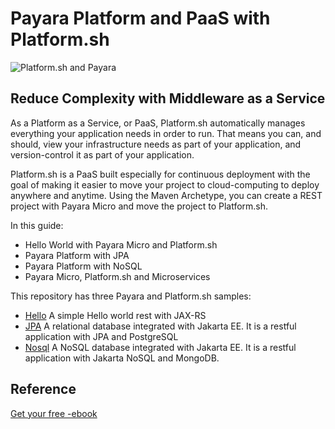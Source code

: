 # Payara Platform and PaaS with Platform.sh


![Platform.sh and Payara](https://otaviojava.files.wordpress.com/2020/03/payara-psh-book.jpg?w=189)

## Reduce Complexity with Middleware as a Service

As a Platform as a Service, or PaaS, Platform.sh automatically manages everything your application needs in order to run. That means you can, and should, view your infrastructure needs as part of your application, and version-control it as part of your application.

Platform.sh is a PaaS built especially for continuous deployment with the goal of making it easier to move your project to cloud-computing to deploy anywhere and anytime. Using the Maven Archetype, you can create a REST project with Payara Micro and move the project to Platform.sh.

In this guide:

* Hello World with Payara Micro and Platform.sh
* Payara Platform with JPA
* Payara Platform with NoSQL
* Payara Micro, Platform.sh and Microservices


This repository has three Payara and Platform.sh samples:


* [Hello](hello) A simple Hello world rest with JAX-RS
* [JPA](jpa) A relational database integrated with Jakarta EE. It is a restful application with JPA and PostgreSQL
* [Nosql](nosql) A NoSQL database integrated with Jakarta EE. It is a restful application with Jakarta NoSQL and MongoDB.


## Reference

[Get your free -ebook](https://www.payara.fish/page/payara-platform-and-paas-with-platform-sh/)



